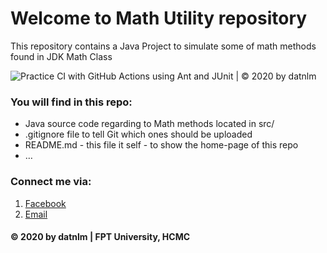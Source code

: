 # Welcome to Math Utility repository
This repository contains a Java Project to simulate some of math methods found in JDK Math Class

![Practice CI with GitHub Actions using Ant and JUnit | © 2020 by datnlm](https://github.com/datnlm/math-util/workflows/Practice%20CI%20with%20GitHub%20Actions%20using%20Ant%20and%20JUnit%20%7C%20%C2%A9%202020%20by%20datnlm/badge.svg)

### You will find in this repo: 
* Java source code regarding to Math methods located in src/
* .gitignore file to tell Git which ones should be uploaded
* README.md - this file it self - to show the home-page of this repo
* …

### Connect me via:
1. [Facebook](https://facebook.com/nguyenlemandat)
2. [Email](mailto:datnlm@gmail.com)

#### © 2020 by datnlm | FPT University, HCMC
